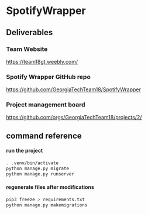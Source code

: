 # SpotifyWrapper

## Deliverables 

### Team Website
https://team18gt.weebly.com/

### Spotify Wrapper GitHub repo
https://github.com/GeorgiaTechTeam18/SpotifyWrapper

### Project management board
https://github.com/orgs/GeorgiaTechTeam18/projects/2/

## command reference
#### run the project
```bash
. .venv/bin/activate
python manage.py migrate
python manage.py runserver
```
#### regenerate files after modifications
```bash
pip3 freeze > requirements.txt
python manage.py makemigrations
```
